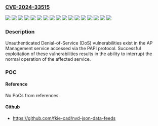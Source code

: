 ### [CVE-2024-33515](https://cve.mitre.org/cgi-bin/cvename.cgi?name=CVE-2024-33515)
![](https://img.shields.io/static/v1?label=Product&message=Aruba%20Mobility%20Conductor%20(formerly%20Mobility%20Master)%3B%20Aruba%20Mobility%20Controllers%3B%20WLAN%20Gateways%20and%20SD-WAN%20Gateways%20managed%20by%20Aruba%20Central&color=blue)
![](https://img.shields.io/static/v1?label=Version&message=10.3.0.0%20&color=brightgreen)
![](https://img.shields.io/static/v1?label=Version&message=10.4.0.0%20&color=brightgreen)
![](https://img.shields.io/static/v1?label=Version&message=10.5.0.0%20&color=brightgreen)
![](https://img.shields.io/static/v1?label=Version&message=6.5.4.0%20&color=brightgreen)
![](https://img.shields.io/static/v1?label=Version&message=8.10.0.0%20&color=brightgreen)
![](https://img.shields.io/static/v1?label=Version&message=8.11.0.0%20&color=brightgreen)
![](https://img.shields.io/static/v1?label=Version&message=8.6.0.0%20&color=brightgreen)
![](https://img.shields.io/static/v1?label=Version&message=8.6.0.4%20&color=brightgreen)
![](https://img.shields.io/static/v1?label=Version&message=8.7.0.0%20&color=brightgreen)
![](https://img.shields.io/static/v1?label=Version&message=8.8.0.0%20&color=brightgreen)
![](https://img.shields.io/static/v1?label=Version&message=8.9.0.0%20&color=brightgreen)
![](https://img.shields.io/static/v1?label=Version&message=ArubaOS%2010.4.x.x%3A%2010.4.1.0%20and%20below%20&color=brightgreen)
![](https://img.shields.io/static/v1?label=Version&message=ArubaOS%2010.5.x.x%3A%2010.5.1.0%20and%20below%20&color=brightgreen)
![](https://img.shields.io/static/v1?label=Version&message=ArubaOS%208.10.x.x%3A%208.10.0.10%20and%20below%20&color=brightgreen)
![](https://img.shields.io/static/v1?label=Version&message=ArubaOS%208.11.x.x%3A%208.11.2.1%20and%20below%20&color=brightgreen)
![](https://img.shields.io/static/v1?label=Vulnerability&message=n%2Fa&color=blue)

### Description

Unauthenticated Denial-of-Service (DoS) vulnerabilities exist in the AP Management service accessed via the PAPI protocol. Successful exploitation of these vulnerabilities results in the ability to interrupt the normal operation of the affected service.

### POC

#### Reference
No PoCs from references.

#### Github
- https://github.com/fkie-cad/nvd-json-data-feeds

